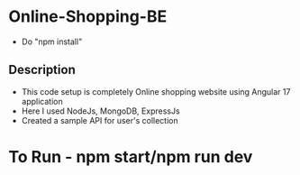 # Online-Shopping-BE
- Do "npm install"
## Description
- This code setup is completely Online shopping website using Angular 17 application 
- Here I used NodeJs, MongoDB, ExpressJs 
- Created a sample API for user's collection

# To Run - npm start/npm run dev
